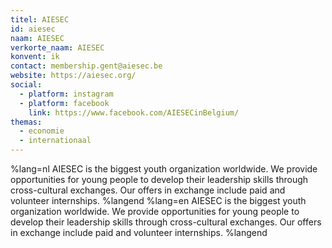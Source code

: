 ```yaml
---
titel: AIESEC
id: aiesec
naam: AIESEC
verkorte_naam: AIESEC
konvent: ik
contact: membership.gent@aiesec.be
website: https://aiesec.org/
social:
  - platform: instagram
  - platform: facebook
    link: https://www.facebook.com/AIESECinBelgium/
themas:
  - economie
  - internationaal
---
```


%lang=nl AIESEC is the biggest youth organization worldwide. We provide opportunities for young people to develop their leadership skills through cross-cultural exchanges. Our offers in exchange include paid and volunteer internships. %langend %lang=en AIESEC is the biggest youth organization worldwide. We provide opportunities for young people to develop their leadership skills through cross-cultural exchanges. Our offers in exchange include paid and volunteer internships. %langend
